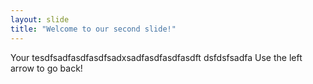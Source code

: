 ```yaml
---
layout: slide
title: "Welcome to our second slide!"
---
```

Your tesdfsadfasdfasdfsadxsadfasdfasdfasdft dsfdsfsadfa
Use the left arrow to go back!
